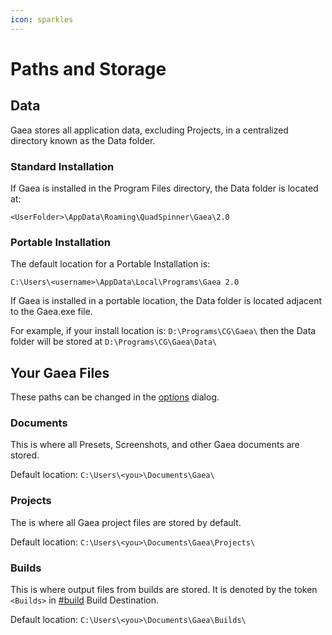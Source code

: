 ```yaml
---
icon: sparkles
---
```


# Paths and Storage

## Data

Gaea stores all application data, excluding Projects, in a centralized directory known as the Data folder.

### **Standard Installation**

If Gaea is installed in the Program Files directory, the Data folder is located at:

`<UserFolder>\AppData\Roaming\QuadSpinner\Gaea\2.0`

### **Portable Installation**

The default location for a Portable Installation is:

`C:\Users\<username>\AppData\Local\Programs\Gaea 2.0`

If Gaea is installed in a portable location, the Data folder is located adjacent to the Gaea.exe file.

For example, if your install location is: `D:\Programs\CG\Gaea\` then the Data folder will be stored at `D:\Programs\CG\Gaea\Data\`&#x20;



## Your Gaea Files

These paths can be changed in the [options](../../getting-started/managing-gaea/options/ "mention") dialog.

### Documents

This is where all Presets, Screenshots, and other Gaea documents are stored.

Default location: `C:\Users\<you>\Documents\Gaea\`

### Projects

The is where all Gaea project files are stored by default.

Default location: `C:\Users\<you>\Documents\Gaea\Projects\`

### Builds

This is where output files from builds are stored. It is denoted by the token `<Builds>` in [#build](../../using-gaea/build-and-export/build-options/#build "mention") Build Destination.

Default location: `C:\Users\<you>\Documents\Gaea\Builds\`

